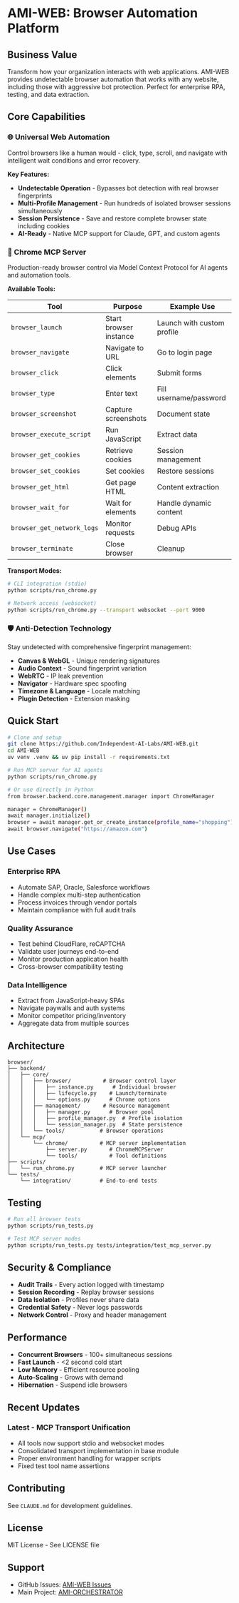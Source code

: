 # AMI-WEB: Browser Automation Platform

## Business Value

Transform how your organization interacts with web applications. AMI-WEB provides undetectable browser automation that works with any website, including those with aggressive bot protection. Perfect for enterprise RPA, testing, and data extraction.

## Core Capabilities

### 🌐 Universal Web Automation
Control browsers like a human would - click, type, scroll, and navigate with intelligent wait conditions and error recovery.

**Key Features:**
- **Undetectable Operation** - Bypasses bot detection with real browser fingerprints
- **Multi-Profile Management** - Run hundreds of isolated browser sessions simultaneously  
- **Session Persistence** - Save and restore complete browser state including cookies
- **AI-Ready** - Native MCP support for Claude, GPT, and custom agents

### 🔌 Chrome MCP Server

Production-ready browser control via Model Context Protocol for AI agents and automation tools.

**Available Tools:**

| Tool | Purpose | Example Use |
|------|---------|-------------|
| `browser_launch` | Start browser instance | Launch with custom profile |
| `browser_navigate` | Navigate to URL | Go to login page |
| `browser_click` | Click elements | Submit forms |
| `browser_type` | Enter text | Fill username/password |
| `browser_screenshot` | Capture screenshots | Document state |
| `browser_execute_script` | Run JavaScript | Extract data |
| `browser_get_cookies` | Retrieve cookies | Session management |
| `browser_set_cookies` | Set cookies | Restore sessions |
| `browser_get_html` | Get page HTML | Content extraction |
| `browser_wait_for` | Wait for elements | Handle dynamic content |
| `browser_get_network_logs` | Monitor requests | Debug APIs |
| `browser_terminate` | Close browser | Cleanup |

**Transport Modes:**
```bash
# CLI integration (stdio)
python scripts/run_chrome.py

# Network access (websocket)  
python scripts/run_chrome.py --transport websocket --port 9000
```

### 🛡️ Anti-Detection Technology

Stay undetected with comprehensive fingerprint management:

- **Canvas & WebGL** - Unique rendering signatures
- **Audio Context** - Sound fingerprint variation
- **WebRTC** - IP leak prevention
- **Navigator** - Hardware spec spoofing
- **Timezone & Language** - Locale matching
- **Plugin Detection** - Extension masking

## Quick Start

```bash
# Clone and setup
git clone https://github.com/Independent-AI-Labs/AMI-WEB.git
cd AMI-WEB
uv venv .venv && uv pip install -r requirements.txt

# Run MCP server for AI agents
python scripts/run_chrome.py

# Or use directly in Python
from browser.backend.core.management.manager import ChromeManager

manager = ChromeManager()
await manager.initialize()
browser = await manager.get_or_create_instance(profile_name="shopping")
await browser.navigate("https://amazon.com")
```

## Use Cases

### Enterprise RPA
- Automate SAP, Oracle, Salesforce workflows
- Handle complex multi-step authentication
- Process invoices through vendor portals
- Maintain compliance with full audit trails

### Quality Assurance  
- Test behind CloudFlare, reCAPTCHA
- Validate user journeys end-to-end
- Monitor production application health
- Cross-browser compatibility testing

### Data Intelligence
- Extract from JavaScript-heavy SPAs
- Navigate paywalls and auth systems
- Monitor competitor pricing/inventory
- Aggregate data from multiple sources

## Architecture

```
browser/
├── backend/
│   ├── core/
│   │   ├── browser/          # Browser control layer
│   │   │   ├── instance.py      # Individual browser
│   │   │   ├── lifecycle.py    # Launch/terminate
│   │   │   └── options.py      # Chrome options
│   │   ├── management/       # Resource management
│   │   │   ├── manager.py      # Browser pool
│   │   │   ├── profile_manager.py  # Profile isolation
│   │   │   └── session_manager.py  # State persistence
│   │   └── tools/           # Browser operations
│   └── mcp/
│       └── chrome/          # MCP server implementation
│           ├── server.py       # ChromeMCPServer
│           └── tools/          # Tool definitions
├── scripts/
│   └── run_chrome.py        # MCP server launcher
└── tests/
    └── integration/         # End-to-end tests
```

## Testing

```bash
# Run all browser tests
python scripts/run_tests.py

# Test MCP server modes
python scripts/run_tests.py tests/integration/test_mcp_server.py
```

## Security & Compliance

- **Audit Trails** - Every action logged with timestamp
- **Session Recording** - Replay browser sessions
- **Data Isolation** - Profiles never share data
- **Credential Safety** - Never logs passwords
- **Network Control** - Proxy and header management

## Performance

- **Concurrent Browsers** - 100+ simultaneous sessions
- **Fast Launch** - <2 second cold start
- **Low Memory** - Efficient resource pooling
- **Auto-Scaling** - Grows with demand
- **Hibernation** - Suspend idle browsers

## Recent Updates

### Latest - MCP Transport Unification
- All tools now support stdio and websocket modes
- Consolidated transport implementation in base module
- Proper environment handling for wrapper scripts
- Fixed test tool name assertions

## Contributing

See `CLAUDE.md` for development guidelines.

## License

MIT License - See LICENSE file

## Support

- GitHub Issues: [AMI-WEB Issues](https://github.com/Independent-AI-Labs/AMI-WEB/issues)
- Main Project: [AMI-ORCHESTRATOR](https://github.com/Independent-AI-Labs/AMI-ORCHESTRATOR)